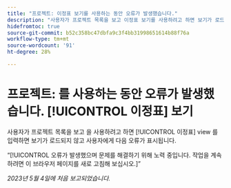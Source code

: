 ```yaml
---
title: "프로젝트: 이정표 보기를 사용하는 동안 오류가 발생했습니다."
description: "사용자가 프로젝트 목록을 보고 이정표 보기를 사용하려고 하면 보기가 로드되지 않고 사용자에게 오류가 표시됩니다."
hidefromtoc: true
source-git-commit: b52c358bc47dbfa9c3f4bb31998651614b88f76a
workflow-type: tm+mt
source-wordcount: '91'
ht-degree: 28%

---
```



# 프로젝트: 를 사용하는 동안 오류가 발생했습니다. [!UICONTROL 이정표] 보기

사용자가 프로젝트 목록을 보고 을 사용하려고 하면 [!UICONTROL 이정표] view 를 입력하면 보기가 로드되지 않고 사용자에게 다음 오류가 표시됩니다.

“[!UICONTROL 오류가 발생했으며 문제를 해결하기 위해 노력 중입니다. 작업을 계속하려면 이 브라우저 페이지를 새로 고침해 보십시오.]”

_2023년 5월 4일에 처음 보고되었습니다._

